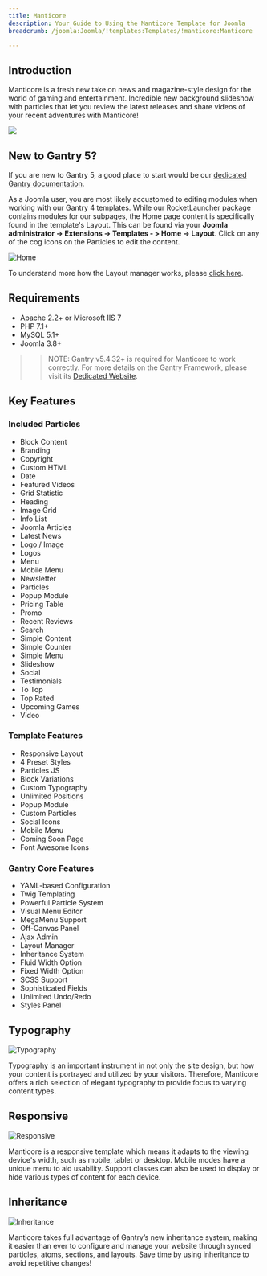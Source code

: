 ```yaml
---
title: Manticore
description: Your Guide to Using the Manticore Template for Joomla
breadcrumb: /joomla:Joomla/!templates:Templates/!manticore:Manticore

---
```


Introduction
-----

Manticore is a fresh new take on news and magazine-style design for the world of gaming and entertainment. Incredible new background slideshow with particles that let you review the latest releases and share videos of your recent adventures with Manticore!

![](assets/manticore.png)

New to Gantry 5?
-----
If you are new to Gantry 5, a good place to start would be our [dedicated Gantry documentation](http://docs.gantry.org).

As a Joomla user, you are most likely accustomed to editing modules when working with our Gantry 4 templates. While our RocketLauncher package contains modules for our subpages, the Home page content is specifically found in the template's Layout. This can be found via your **Joomla administrator -> Extensions -> Templates - > Home -> Layout**. Click on any of the cog icons on the Particles to edit the content.

![Home](home.jpg)

To understand more how the Layout manager works, please [click here](http://docs.gantry.org/gantry5/configure/layout-manager).

Requirements
-----

* Apache 2.2+ or Microsoft IIS 7
* PHP 7.1+ 
* MySQL 5.1+
* Joomla 3.8+

>> NOTE: Gantry v5.4.32+ is required for Manticore to work correctly. For more details on the Gantry Framework, please visit its [Dedicated Website](http://gantry.org).

Key Features
-----

### Included Particles

* Block Content
* Branding
* Copyright
* Custom HTML
* Date
* Featured Videos
* Grid Statistic
* Heading
* Image Grid
* Info List
* Joomla Articles
* Latest News
* Logo / Image
* Logos
* Menu
* Mobile Menu
* Newsletter
* Particles
* Popup Module
* Pricing Table
* Promo
* Recent Reviews
* Search
* Simple Content
* Simple Counter
* Simple Menu
* Slideshow
* Social
* Testimonials
* To Top
* Top Rated
* Upcoming Games
* Video

### Template Features

* Responsive Layout
* 4 Preset Styles
* Particles JS
* Block Variations
* Custom Typography
* Unlimited Positions
* Popup Module
* Custom Particles
* Social Icons
* Mobile Menu
* Coming Soon Page
* Font Awesome Icons

### Gantry Core Features

* YAML-based Configuration
* Twig Templating
* Powerful Particle System
* Visual Menu Editor
* MegaMenu Support
* Off-Canvas Panel
* Ajax Admin
* Layout Manager
* Inheritance System
* Fluid Width Option
* Fixed Width Option
* SCSS Support
* Sophisticated Fields
* Unlimited Undo/Redo
* Styles Panel

## Typography

![Typography](assets/ft-2.jpg)

Typography is an important instrument in not only the site design, but how your content is portrayed and utilized by your visitors. Therefore, Manticore offers a rich selection of elegant typography to provide focus to varying content types.

## Responsive

![Responsive](assets/ft-3.jpg)

Manticore is a responsive template which means it adapts to the viewing device's width, such as mobile, tablet or desktop. Mobile modes have a unique menu to aid usability. Support classes can also be used to display or hide various types of content for each device.

## Inheritance

![Inheritance](assets/ft-4.jpg)

Manticore takes full advantage of Gantry’s new inheritance system, making it easier than ever to configure and manage your website through synced particles, atoms, sections, and layouts. Save time by using inheritance to avoid repetitive changes!
